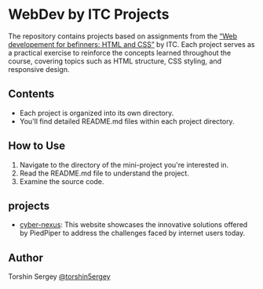 # WebDev by ITC Projects

The repository contains projects based on assignments from the [“Web developement for befinners: HTML and CSS”](https://stepik.org/course/38218/info) by ITC. Each project serves as a practical exercise to reinforce the concepts learned throughout the course, covering topics such as HTML structure, CSS styling, and responsive design.

## Contents

- Each project is organized into its own directory.
- You'll find detailed README.md files within each project directory.

## How to Use

1. Navigate to the directory of the mini-project you're interested in.
2. Read the README.md file to understand the project.
3. Examine the source code.

## projects
- [cyber-nexus](./cyber-nexus): This website showcases the innovative solutions offered by PiedPiper to address the challenges faced by internet users today.

## Author

Torshin Sergey [@torshin5ergey](https://github.com/torshin5ergey)